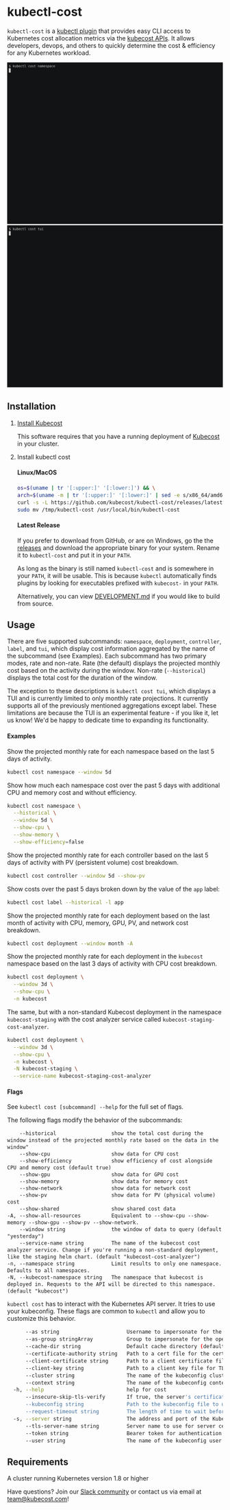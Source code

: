 # kubectl-cost

`kubectl-cost` is a [kubectl plugin](https://kubernetes.io/docs/tasks/extend-kubectl/kubectl-plugins/) that provides easy CLI access to Kubernetes cost allocation metrics via the [kubecost APIs](https://github.com/kubecost/docs/blob/master/apis.md). It allows developers, devops, and others to quickly determine the cost & efficiency for any Kubernetes workload.

<img src="assets/regular.gif" alt="Standard CLI Usage" width="600">

<img src="assets/tui.gif" alt="TUI Usage" width="600">

## Installation

1. [Install Kubecost](https://docs.kubecost.com/install)

    This software requires that you have a running deployment of [Kubecost](https://kubecost.com/) in your cluster. 

2. Install kubectl cost

    #### Linux/MacOS

    ``` sh
    os=$(uname | tr '[:upper:]' '[:lower:]') && \
    arch=$(uname -m | tr '[:upper:]' '[:lower:]' | sed -e s/x86_64/amd64/) && \
    curl -s -L https://github.com/kubecost/kubectl-cost/releases/latest/download/kubectl-cost-$os-$arch.tar.gz | tar xz -C /tmp && \
    sudo mv /tmp/kubectl-cost /usr/local/bin/kubectl-cost
    ```

    #### Latest Release

    If you prefer to download from GitHub, or are on Windows, go the the [releases](https://github.com/kubecost/kubectl-cost/releases) and download the appropriate     binary for your system. Rename it to `kubectl-cost` and put it in your `PATH`.

    As long as the binary is still named `kubectl-cost` and is somewhere in your `PATH`, it will be usable. This is because `kubectl` automatically finds plugins by looking for executables prefixed with `kubecost-` in your `PATH`.

   Alternatively, you can view [DEVELOPMENT.md](DEVELOPMENT.md) if you would like to build from source.

## Usage

There are five supported subcommands: `namespace`, `deployment`, `controller`, `label`, and `tui`, which display cost information aggregated by the name of the subcommand (see Examples). Each subcommand has two primary modes, rate and non-rate. Rate (the default) displays the projected monthly cost based on the activity during the window. Non-rate (`--historical`) displays the total cost for the duration of the window.

The exception to these descriptions is `kubectl cost tui`, which displays a TUI and is currently limited to only monthly rate projections. It currently supports all of the previously mentioned aggregations except label. These limitations are because the TUI is an experimental feature - if you like it, let us know! We'd be happy to dedicate time to expanding its functionality.


#### Examples
Show the projected monthly rate for each namespace
based on the last 5 days of activity.
``` sh
kubectl cost namespace --window 5d
```

Show how much each namespace cost over the past 5 days
with additional CPU and memory cost and without efficiency.
``` sh
kubectl cost namespace \
  --historical \
  --window 5d \
  --show-cpu \
  --show-memory \
  --show-efficiency=false
```

Show the projected monthly rate for each controller
based on the last 5 days of activity with PV (persistent
volume) cost breakdown.
``` sh
kubectl cost controller --window 5d --show-pv
```

Show costs over the past 5 days broken down by the value
of the `app` label:
``` sh
kubectl cost label --historical -l app
```

Show the projected monthly rate for each deployment
based on the last month of activity with CPU, memory,
GPU, PV, and network cost breakdown.
``` sh
kubectl cost deployment --window month -A
```

Show the projected monthly rate for each deployment
in the `kubecost` namespace based on the last 3 days
of activity with CPU cost breakdown.
``` sh
kubectl cost deployment \
  --window 3d \
  --show-cpu \
  -n kubecost
```

The same, but with a non-standard Kubecost deployment
in the namespace `kubecost-staging` with the cost
analyzer service called `kubecost-staging-cost-analyzer`.
``` sh
kubectl cost deployment \
  --window 3d \
  --show-cpu \
  -n kubecost \
  -N kubecost-staging \
  --service-name kubecost-staging-cost-analyzer
```



#### Flags
See `kubectl cost [subcommand] --help` for the full set of flags.

The following flags modify the behavior of the subcommands:
```
    --historical                  show the total cost during the window instead of the projected monthly rate based on the data in the window"
    --show-cpu                    show data for CPU cost
    --show-efficiency             show efficiency of cost alongside CPU and memory cost (default true)
    --show-gpu                    show data for GPU cost
    --show-memory                 show data for memory cost
    --show-network                show data for network cost
    --show-pv                     show data for PV (physical volume) cost
    --show-shared                 show shared cost data
-A, --show-all-resources          Equivalent to --show-cpu --show-memory --show-gpu --show-pv --show-network.
    --window string               the window of data to query (default "yesterday")
    --service-name string         The name of the kubecost cost analyzer service. Change if you're running a non-standard deployment, like the staging helm chart. (default "kubecost-cost-analyzer")
-n, --namespace string            Limit results to only one namespace. Defaults to all namespaces.
-N, --kubecost-namespace string   The namespace that kubecost is deployed in. Requests to the API will be directed to this namespace. (default "kubecost")
```


`kubectl cost` has to interact with the Kubernetes API server. It tries to use your kubeconfig. These flags are common to `kubectl` and allow you to customize this behavior.
``` sh
      --as string                      Username to impersonate for the operation
      --as-group stringArray           Group to impersonate for the operation, this flag can be repeated to specify multiple groups.
      --cache-dir string               Default cache directory (default "/home/delta/.kube/cache")
      --certificate-authority string   Path to a cert file for the certificate authority
      --client-certificate string      Path to a client certificate file for TLS
      --client-key string              Path to a client key file for TLS
      --cluster string                 The name of the kubeconfig cluster to use
      --context string                 The name of the kubeconfig context to use
  -h, --help                           help for cost
      --insecure-skip-tls-verify       If true, the server's certificate will not be checked for validity. This will make your HTTPS connections insecure
      --kubeconfig string              Path to the kubeconfig file to use for CLI requests.
      --request-timeout string         The length of time to wait before giving up on a single server request. Non-zero values should contain a corresponding time unit (e.g. 1s, 2m, 3h). A value of zero means don't timeout requests. (default "0")
  -s, --server string                  The address and port of the Kubernetes API server
      --tls-server-name string         Server name to use for server certificate validation. If it is not provided, the hostname used to contact the server is used
      --token string                   Bearer token for authentication to the API server
      --user string                    The name of the kubeconfig user to use
```

## Requirements
A cluster running Kubernetes version 1.8 or higher

Have questions? Join our [Slack community](https://join.slack.com/t/kubecost/shared_invite/enQtNTA2MjQ1NDUyODE5LWFjYzIzNWE4MDkzMmUyZGU4NjkwMzMyMjIyM2E0NGNmYjExZjBiNjk1YzY5ZDI0ZTNhZDg4NjlkMGRkYzFlZTU) or contact us via email at [team@kubecost.com](team@kubecost.com)!
